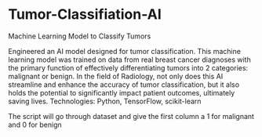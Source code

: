 # Tumor-Classifiation-AI
Machine Learning Model to Classify Tumors

Engineered an AI model designed for tumor classification. This machine learning model was trained on data from real breast cancer diagnoses with the primary function of effectively differentiating tumors into 2 categories: malignant or benign. In the field of Radiology, not only does this AI streamline and enhance the accuracy of tumor classification, but it also holds the potential to significantly impact patient outcomes, ultimately saving lives.
Technologies: Python, TensorFlow, scikit-learn 

The script will go through dataset and give the first column a 1 for malignant and 0 for benign
